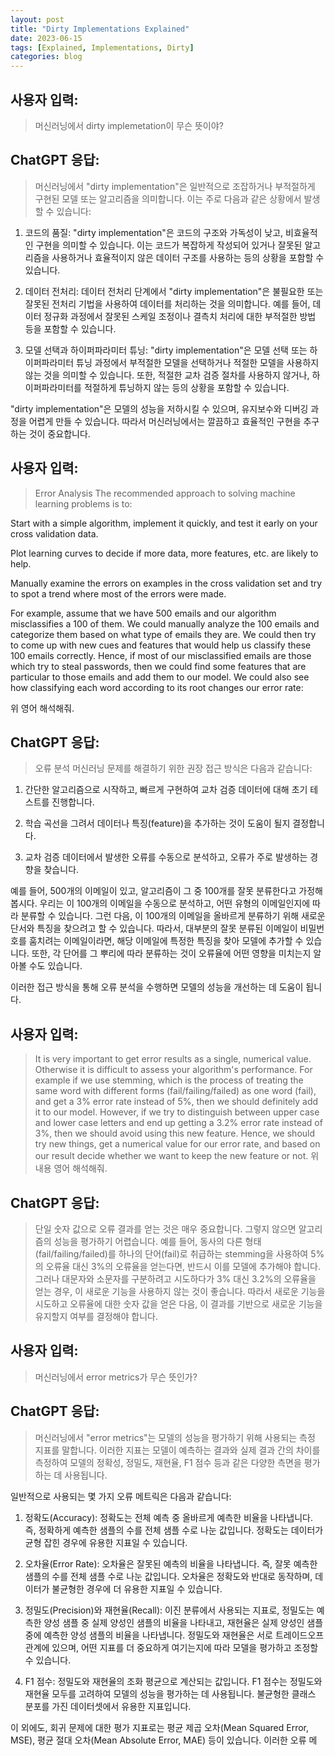 ```yaml
---
layout: post
title: "Dirty Implementations Explained"
date: 2023-06-15
tags: [Explained, Implementations, Dirty]
categories: blog
---
```


## 사용자 입력:
> 머신러닝에서 dirty implemetation이 무슨 뜻이야?

## ChatGPT 응답:
> 머신러닝에서 "dirty implementation"은 일반적으로 조잡하거나 부적절하게 구현된 모델 또는 알고리즘을 의미합니다. 이는 주로 다음과 같은 상황에서 발생할 수 있습니다:

1. 코드의 품질: "dirty implementation"은 코드의 구조와 가독성이 낮고, 비효율적인 구현을 의미할 수 있습니다. 이는 코드가 복잡하게 작성되어 있거나 잘못된 알고리즘을 사용하거나 효율적이지 않은 데이터 구조를 사용하는 등의 상황을 포함할 수 있습니다.

2. 데이터 전처리: 데이터 전처리 단계에서 "dirty implementation"은 불필요한 또는 잘못된 전처리 기법을 사용하여 데이터를 처리하는 것을 의미합니다. 예를 들어, 데이터 정규화 과정에서 잘못된 스케일 조정이나 결측치 처리에 대한 부적절한 방법 등을 포함할 수 있습니다.

3. 모델 선택과 하이퍼파라미터 튜닝: "dirty implementation"은 모델 선택 또는 하이퍼파라미터 튜닝 과정에서 부적절한 모델을 선택하거나 적절한 모델을 사용하지 않는 것을 의미할 수 있습니다. 또한, 적절한 교차 검증 절차를 사용하지 않거나, 하이퍼파라미터를 적절하게 튜닝하지 않는 등의 상황을 포함할 수 있습니다.

"dirty implementation"은 모델의 성능을 저하시킬 수 있으며, 유지보수와 디버깅 과정을 어렵게 만들 수 있습니다. 따라서 머신러닝에서는 깔끔하고 효율적인 구현을 추구하는 것이 중요합니다.

## 사용자 입력:
> Error Analysis
The recommended approach to solving machine learning problems is to:

Start with a simple algorithm, implement it quickly, and test it early on your cross validation data.

Plot learning curves to decide if more data, more features, etc. are likely to help.

Manually examine the errors on examples in the cross validation set and try to spot a trend where most of the errors were made.

For example, assume that we have 500 emails and our algorithm misclassifies a 100 of them. We could manually analyze the 100 emails and categorize them based on what type of emails they are. We could then try to come up with new cues and features that would help us classify these 100 emails correctly. Hence, if most of our misclassified emails are those which try to steal passwords, then we could find some features that are particular to those emails and add them to our model. We could also see how classifying each word according to its root changes our error rate:

위 영어 해석해줘.

## ChatGPT 응답:
> 오류 분석
머신러닝 문제를 해결하기 위한 권장 접근 방식은 다음과 같습니다:

1. 간단한 알고리즘으로 시작하고, 빠르게 구현하여 교차 검증 데이터에 대해 초기 테스트를 진행합니다.

2. 학습 곡선을 그려서 데이터나 특징(feature)을 추가하는 것이 도움이 될지 결정합니다.

3. 교차 검증 데이터에서 발생한 오류를 수동으로 분석하고, 오류가 주로 발생하는 경향을 찾습니다.

예를 들어, 500개의 이메일이 있고, 알고리즘이 그 중 100개를 잘못 분류한다고 가정해봅시다. 우리는 이 100개의 이메일을 수동으로 분석하고, 어떤 유형의 이메일인지에 따라 분류할 수 있습니다. 그런 다음, 이 100개의 이메일을 올바르게 분류하기 위해 새로운 단서와 특징을 찾으려고 할 수 있습니다. 따라서, 대부분의 잘못 분류된 이메일이 비밀번호를 훔치려는 이메일이라면, 해당 이메일에 특정한 특징을 찾아 모델에 추가할 수 있습니다. 또한, 각 단어를 그 뿌리에 따라 분류하는 것이 오류율에 어떤 영향을 미치는지 알아볼 수도 있습니다.

이러한 접근 방식을 통해 오류 분석을 수행하면 모델의 성능을 개선하는 데 도움이 됩니다.

## 사용자 입력:
> It is very important to get error results as a single, numerical value. Otherwise it is difficult to assess your algorithm's performance. For example if we use stemming, which is the process of treating the same word with different forms (fail/failing/failed) as one word (fail), and get a 3% error rate instead of 5%, then we should definitely add it to our model. However, if we try to distinguish between upper case and lower case letters and end up getting a 3.2% error rate instead of 3%, then we should avoid using this new feature.  Hence, we should try new things, get a numerical value for our error rate, and based on our result decide whether we want to keep the new feature or not.     위 내용 영어 해석해줘.

## ChatGPT 응답:
> 단일 숫자 값으로 오류 결과를 얻는 것은 매우 중요합니다. 그렇지 않으면 알고리즘의 성능을 평가하기 어렵습니다. 예를 들어, 동사의 다른 형태(fail/failing/failed)를 하나의 단어(fail)로 취급하는 stemming을 사용하여 5%의 오류율 대신 3%의 오류율을 얻는다면, 반드시 이를 모델에 추가해야 합니다. 그러나 대문자와 소문자를 구분하려고 시도하다가 3% 대신 3.2%의 오류율을 얻는 경우, 이 새로운 기능을 사용하지 않는 것이 좋습니다. 따라서 새로운 기능을 시도하고 오류율에 대한 숫자 값을 얻은 다음, 이 결과를 기반으로 새로운 기능을 유지할지 여부를 결정해야 합니다.

## 사용자 입력:
> 머신러닝에서 error metrics가 무슨 뜻인가?

## ChatGPT 응답:
> 머신러닝에서 "error metrics"는 모델의 성능을 평가하기 위해 사용되는 측정 지표를 말합니다. 이러한 지표는 모델이 예측하는 결과와 실제 결과 간의 차이를 측정하여 모델의 정확성, 정밀도, 재현율, F1 점수 등과 같은 다양한 측면을 평가하는 데 사용됩니다.

일반적으로 사용되는 몇 가지 오류 메트릭은 다음과 같습니다:

1. 정확도(Accuracy): 정확도는 전체 예측 중 올바르게 예측한 비율을 나타냅니다. 즉, 정확하게 예측한 샘플의 수를 전체 샘플 수로 나눈 값입니다. 정확도는 데이터가 균형 잡힌 경우에 유용한 지표일 수 있습니다.

2. 오차율(Error Rate): 오차율은 잘못된 예측의 비율을 나타냅니다. 즉, 잘못 예측한 샘플의 수를 전체 샘플 수로 나눈 값입니다. 오차율은 정확도와 반대로 동작하며, 데이터가 불균형한 경우에 더 유용한 지표일 수 있습니다.

3. 정밀도(Precision)와 재현율(Recall): 이진 분류에서 사용되는 지표로, 정밀도는 예측한 양성 샘플 중 실제 양성인 샘플의 비율을 나타내고, 재현율은 실제 양성인 샘플 중에 예측한 양성 샘플의 비율을 나타냅니다. 정밀도와 재현율은 서로 트레이드오프 관계에 있으며, 어떤 지표를 더 중요하게 여기는지에 따라 모델을 평가하고 조정할 수 있습니다.

4. F1 점수: 정밀도와 재현율의 조화 평균으로 계산되는 값입니다. F1 점수는 정밀도와 재현율 모두를 고려하여 모델의 성능을 평가하는 데 사용됩니다. 불균형한 클래스 분포를 가진 데이터셋에서 유용한 지표입니다.

이 외에도, 회귀 문제에 대한 평가 지표로는 평균 제곱 오차(Mean Squared Error, MSE), 평균 절대 오차(Mean Absolute Error, MAE) 등이 있습니다. 이러한 오류 메

